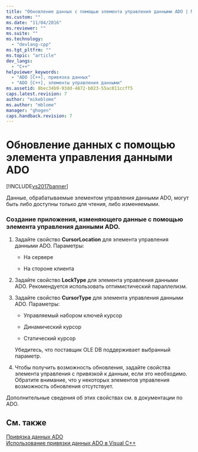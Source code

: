 ```yaml
---
title: "Обновление данных с помощью элемента управления данными ADO | Microsoft Docs"
ms.custom: ""
ms.date: "11/04/2016"
ms.reviewer: ""
ms.suite: ""
ms.technology: 
  - "devlang-cpp"
ms.tgt_pltfrm: ""
ms.topic: "article"
dev_langs: 
  - "C++"
helpviewer_keywords: 
  - "ADO [C++], привязка данных"
  - "ADO [C++], элементы управления данными"
ms.assetid: 8bec34b9-93dd-4872-b023-55ac011ccff5
caps.latest.revision: 7
author: "mikeblome"
ms.author: "mblome"
manager: "ghogen"
caps.handback.revision: 7
---
```

# Обновление данных с помощью элемента управления данными ADO
[!INCLUDE[vs2017banner](../../assembler/inline/includes/vs2017banner.md)]

Данные, обрабатываемые элементом управления данными ADO, могут быть либо доступны только для чтения, либо изменяемыми.  
  
### Создание приложения, изменяющего данные с помощью элемента управления данными ADO.  
  
1.  Задайте свойство **CursorLocation** для элемента управления данными ADO.  Параметры:  
  
    -   На сервере  
  
    -   На стороне клиента  
  
2.  Задайте свойство **LockType** для элемента управления данными ADO.  Рекомендуется использовать оптимистический параллелизм.  
  
3.  Задайте свойство **CursorType** для элемента управления данными ADO.  Параметры:  
  
    -   Управляемый набором ключей курсор  
  
    -   Динамический курсор  
  
    -   Статический курсор  
  
     Убедитесь, что поставщик OLE DB поддерживает выбранный параметр.  
  
4.  Чтобы получить возможность обновления, задайте свойства элемента управления с привязкой к данным, если это необходимо.  Обратите внимание, что у некоторых элементов управления возможность обновления отсутствует.  
  
 Дополнительные сведения об этих свойствах см. в документации по ADO.  
  
## См. также  
 [Привязка данных ADO](../../data/ado-rdo/ado-databinding.md)   
 [Использование привязки данных ADO в Visual C\+\+](../../data/ado-rdo/using-ado-databinding-in-visual-cpp.md)